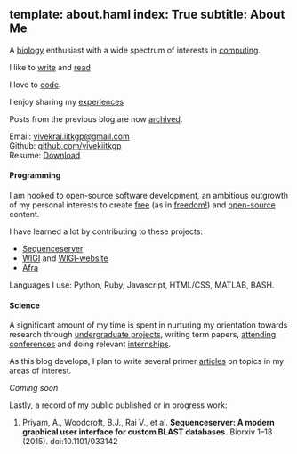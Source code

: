 template: about.haml
index: True
subtitle: About Me
---

A [biology](science.html) enthusiast with a wide spectrum of interests in
[computing](programming.html).

I like to [write](http://quora.com) and [read](books.html)

I love to [code](https://github.com/vivekiitkgp).

I enjoy sharing my [experiences](./)

Posts from the previous blog are now [archived](https://vivekiitkgp.github.io).

Email: [vivekrai.iitkgp@gmail.com](mailto:vivekrai.iitkgp@gmail.com) <br> 
Github: [github.com/vivekiitkgp](http://github.com/vivekiitkgp) <br>
Resume: [Download](https://github.com/vivekiitkgp/resume/raw/master/resume.pdf)

#### Programming

I am hooked to open-source software development, an ambitious outgrowth of my
personal interests to create [free](https://www.gnu.org/philosophy/free-sw.html)
(as in [freedom!](http://c2.com/cgi/wiki?FreeAsInBeer)) and
[open-source](http://c2.com/cgi/wiki?OpenSource) content.

I have learned a lot by contributing to these projects:

* [Sequenceserver](https://github.com/wurlmab/sequenceserver)
* [WIGI](https://github.com/notconfusing/WIGI) and [WIGI-website](https://github.com/hargup/WIGI-website)
* [Afra](https://github.com/wurlmab/afra)

Languages I use: Python, Ruby, Javascript, HTML/CSS, MATLAB, BASH.

#### Science

A significant amount of my time is spent in nurturing my orientation towards
research through [undergraduate projects](science/journal-club-1.html), writing
term papers, [attending
conferences](https://github.com/vivekiitkgp/qsb-school-diary) and doing relevant
[internships](https://github.com/vivekiitkgp/intern-diary).

As this blog develops, I plan to write several primer
[articles](science.html) on topics in my
areas of interest.

*Coming soon*

Lastly, a record of my public published or in progress work:

1. Priyam, A., Woodcroft, B.J., Rai V., et al. **Sequenceserver: A modern graphical user interface for custom BLAST databases.** Biorxiv 1–18 (2015). doi:10.1101/033142

